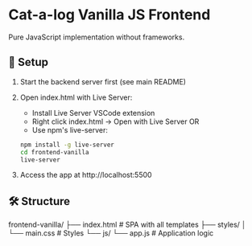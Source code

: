 # Cat-a-log Vanilla JS Frontend

Pure JavaScript implementation without frameworks.

## 🚀 Setup

1. Start the backend server first (see main README)

2. Open index.html with Live Server:

   - Install Live Server VSCode extension
   - Right click index.html -> Open with Live Server
     OR
   - Use npm's live-server:

   ```bash
   npm install -g live-server
   cd frontend-vanilla
   live-server
   ```

3. Access the app at http://localhost:5500

## 🛠️ Structure

frontend-vanilla/
├── index.html # SPA with all templates
├── styles/
│ └── main.css # Styles
└── js/
└── app.js # Application logic
